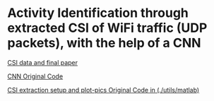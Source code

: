 # Activity Identification through extracted CSI of WiFi traffic (UDP packets), with the help of a CNN

[CSI data and final paper](https://drive.google.com/drive/folders/1yJz1ZAicUhgHERKWSKR8TAs2jhtzKBLZ?usp=sharing)

[CNN Original Code](https://github.com/parisafm/CSI-HAR-Dataset)

[CSI extraction setup and plot-pics Original Code in (./utils/matlab)](https://github.com/seemoo-lab/nexmon_csi#usage)

